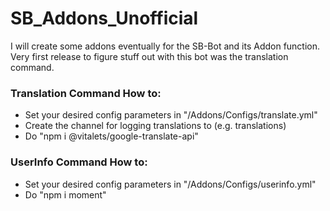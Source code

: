 # SB_Addons_Unofficial

I will create some addons eventually for the SB-Bot and its Addon function.
Very first release to figure stuff out with this bot was the translation command.

### Translation Command How to:

* Set your desired config parameters in "/Addons/Configs/translate.yml"
* Create the channel for logging translations to (e.g. translations)
* Do "npm i @vitalets/google-translate-api"

### UserInfo Command How to:

* Set your desired config parameters in "/Addons/Configs/userinfo.yml"
* Do "npm i moment"
